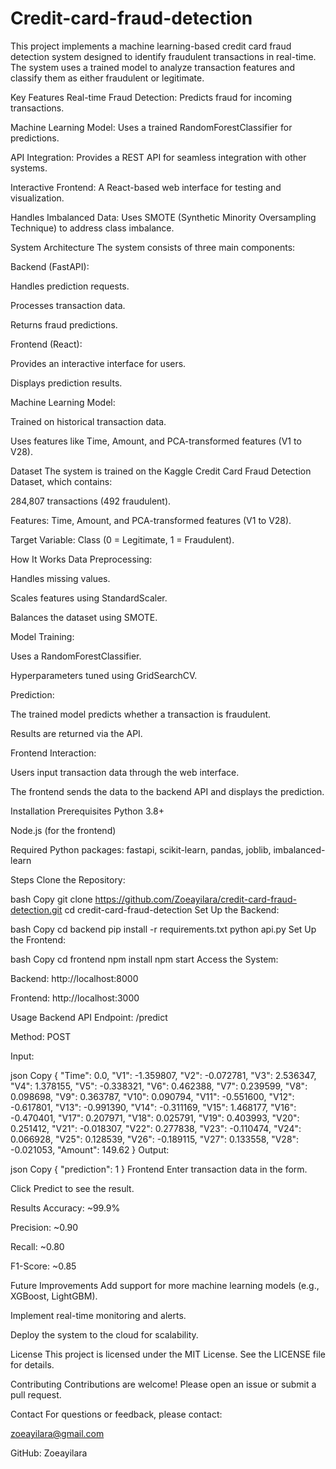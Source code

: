 # Credit-card-fraud-detection
This project implements a machine learning-based credit card fraud detection system designed to identify fraudulent transactions in real-time. The system uses a trained model to analyze transaction features and classify them as either fraudulent or legitimate.

Key Features
Real-time Fraud Detection: Predicts fraud for incoming transactions.

Machine Learning Model: Uses a trained RandomForestClassifier for predictions.

API Integration: Provides a REST API for seamless integration with other systems.

Interactive Frontend: A React-based web interface for testing and visualization.

Handles Imbalanced Data: Uses SMOTE (Synthetic Minority Oversampling Technique) to address class imbalance.

System Architecture
The system consists of three main components:

Backend (FastAPI):

Handles prediction requests.

Processes transaction data.

Returns fraud predictions.

Frontend (React):

Provides an interactive interface for users.

Displays prediction results.

Machine Learning Model:

Trained on historical transaction data.

Uses features like Time, Amount, and PCA-transformed features (V1 to V28).

Dataset
The system is trained on the Kaggle Credit Card Fraud Detection Dataset, which contains:

284,807 transactions (492 fraudulent).

Features: Time, Amount, and PCA-transformed features (V1 to V28).

Target Variable: Class (0 = Legitimate, 1 = Fraudulent).

How It Works
Data Preprocessing:

Handles missing values.

Scales features using StandardScaler.

Balances the dataset using SMOTE.

Model Training:

Uses a RandomForestClassifier.

Hyperparameters tuned using GridSearchCV.

Prediction:

The trained model predicts whether a transaction is fraudulent.

Results are returned via the API.

Frontend Interaction:

Users input transaction data through the web interface.

The frontend sends the data to the backend API and displays the prediction.

Installation
Prerequisites
Python 3.8+

Node.js (for the frontend)

Required Python packages: fastapi, scikit-learn, pandas, joblib, imbalanced-learn

Steps
Clone the Repository:

bash
Copy
git clone https://github.com/Zoeayilara/credit-card-fraud-detection.git
cd credit-card-fraud-detection
Set Up the Backend:

bash
Copy
cd backend
pip install -r requirements.txt
python api.py
Set Up the Frontend:

bash
Copy
cd frontend
npm install
npm start
Access the System:

Backend: http://localhost:8000

Frontend: http://localhost:3000

Usage
Backend API
Endpoint: /predict

Method: POST

Input:

json
Copy
{
"Time": 0.0,
"V1": -1.359807,
"V2": -0.072781,
"V3": 2.536347,
"V4": 1.378155,
"V5": -0.338321,
"V6": 0.462388,
"V7": 0.239599,
"V8": 0.098698,
"V9": 0.363787,
"V10": 0.090794,
"V11": -0.551600,
"V12": -0.617801,
"V13": -0.991390,
"V14": -0.311169,
"V15": 1.468177,
"V16": -0.470401,
"V17": 0.207971,
"V18": 0.025791,
"V19": 0.403993,
"V20": 0.251412,
"V21": -0.018307,
"V22": 0.277838,
"V23": -0.110474,
"V24": 0.066928,
"V25": 0.128539,
"V26": -0.189115,
"V27": 0.133558,
"V28": -0.021053,
"Amount": 149.62
}
Output:

json
Copy
{
"prediction": 1
}
Frontend
Enter transaction data in the form.

Click Predict to see the result.

Results
Accuracy: ~99.9%

Precision: ~0.90

Recall: ~0.80

F1-Score: ~0.85

Future Improvements
Add support for more machine learning models (e.g., XGBoost, LightGBM).

Implement real-time monitoring and alerts.

Deploy the system to the cloud for scalability.

License
This project is licensed under the MIT License. See the LICENSE file for details.

Contributing
Contributions are welcome! Please open an issue or submit a pull request.

Contact
For questions or feedback, please contact:

zoeayilara@gmail.com

GitHub: Zoeayilara
